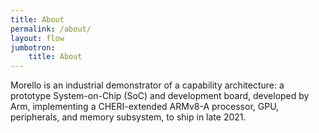 ```yaml
---
title: About
permalink: /about/
layout: flow
jumbotron:
    title: About
---
```

Morello is an industrial demonstrator of a capability architecture: a prototype System-on-Chip (SoC) and development board, developed by Arm, implementing a CHERI-extended ARMv8-A processor, GPU, peripherals, and memory subsystem, to ship in late 2021.
